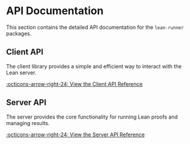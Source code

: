 # API Documentation

This section contains the detailed API documentation for the `lean-runner` packages.

## Client API

The client library provides a simple and efficient way to interact with the Lean server.

[:octicons-arrow-right-24: View the Client API Reference](./client/)

## Server API

The server provides the core functionality for running Lean proofs and managing results.

[:octicons-arrow-right-24: View the Server API Reference](./server/)
